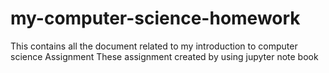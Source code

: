 # my-computer-science-homework
This contains all the document related to my introduction to computer science Assignment
These assignment created by using jupyter note book
